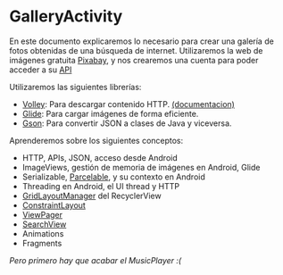 # GalleryActivity

En este documento explicaremos lo necesario para crear una galería de fotos obtenidas de una búsqueda de internet.
Utilizaremos la web de imágenes gratuita [Pixabay](https://pixabay.com/en/), y nos crearemos una cuenta para poder acceder a su [API](https://pixabay.com/api/docs/)

Utilizaremos las siguientes librerías:
* [Volley](https://github.com/google/volley): Para descargar contenido HTTP. [(documentacion)](https://developer.android.com/training/volley/)
* [Glide](https://github.com/bumptech/glide): Para cargar imágenes de forma eficiente.
* [Gson](https://github.com/google/gson): Para convertir JSON a clases de Java y viceversa.


Aprenderemos sobre los siguientes conceptos:
* HTTP, APIs, JSON, acceso desde Android
* ImageViews, gestión de memoria de imágenes en Android, Glide
* Serializable, [Parcelable](https://developer.android.com/reference/android/os/Parcelable), y su contexto en Android
* Threading en Android, el UI thread y HTTP
* [GridLayoutManager](https://developer.android.com/reference/android/support/v7/widget/GridLayoutManager) del RecyclerView
* [ConstraintLayout](https://developer.android.com/reference/android/support/constraint/ConstraintLayout)
* [ViewPager](https://developer.android.com/reference/android/support/v4/view/ViewPager)
* [SearchView](https://developer.android.com/reference/android/widget/SearchView)
* Animations
* Fragments


*Pero primero hay que acabar el MusicPlayer :(*
